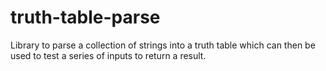 # truth-table-parse
Library to parse a collection of strings into a truth table which can then be used to test a series of inputs to return a result.

